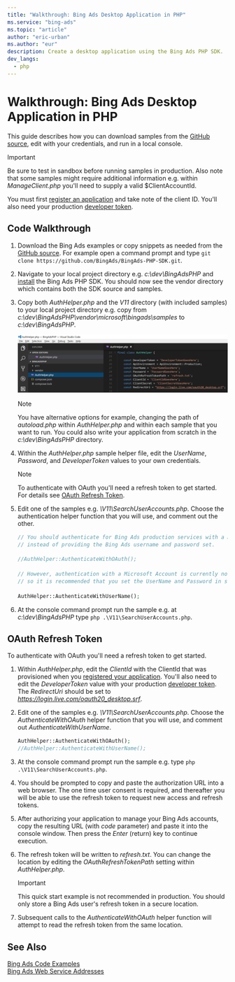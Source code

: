 ```yaml
---
title: "Walkthrough: Bing Ads Desktop Application in PHP"
ms.service: "bing-ads"
ms.topic: "article"
author: "eric-urban"
ms.author: "eur"
description: Create a desktop application using the Bing Ads PHP SDK.
dev_langs:
  - php
---
```

# Walkthrough: Bing Ads Desktop Application in PHP
This guide describes how you can download samples from the [GitHub source](https://github.com/BingAds/BingAds-PHP-SDK), edit with your credentials, and run in a local console. 

> [!IMPORTANT] 
> Be sure to test in sandbox before running samples in production. Also note that some samples might require additional information e.g. within *ManageClient.php* you'll need to supply a valid $ClientAccountId.

You must first [register an application](/bingads/guides/authentication-oauth.md#registerapplication) and take note of the client ID. You'll also need your production [developer token](/bingads/guides/get-started.md#get-developer-token).

## <a name="code"></a>Code Walkthrough

1.  Download the Bing Ads examples or copy snippets as needed from the [GitHub source](https://github.com/BingAds/BingAds-PHP-SDK). For example open a command prompt and type `git clone https://github.com/BingAds/BingAds-PHP-SDK.git`. 
2.  Navigate to your local project directory e.g. *c:\dev\BingAdsPHP* and [install](/bingads/guides/get-started-php.md#installation) the Bing Ads PHP SDK. You should now see the vendor directory which contains both the SDK source and samples. 
3.  Copy both *AuthHelper.php* and the *V11* directory (with included samples) to your local project directory e.g. copy from *c:\dev\BingAdsPHP\vendor\microsoft\bingads\samples* to *c:\dev\BingAdsPHP*.

    ![Sample PHP Project Directory](/bingads/guides/media/sample-php-project-directory.png "Sample PHP Project Directory")  

    > [!NOTE]
    > You have alternative options for example, changing the path of *autoload.php* within *AuthHelper.php* and within each sample that you want to run. You could also write your application from scratch in the *c:\dev\BingAdsPHP* directory. 
    
4. Within the *AuthHelper.php* sample helper file, edit the *UserName*, *Password*, and *DeveloperToken* values to your own credentials. 

   > [!NOTE] 
   > To authenticate with OAuth you'll need a refresh token to get started. For details see [OAuth Refresh Token](#oauth).

5. Edit one of the samples e.g. *\V11\SearchUserAccounts.php*. Choose the authentication helper function that you will use, and comment out the other. 
   ```php
   // You should authenticate for Bing Ads production services with a Microsoft Account, 
   // instead of providing the Bing Ads username and password set. 
   
   //AuthHelper::AuthenticateWithOAuth();
   
   // However, authentication with a Microsoft Account is currently not supported in Sandbox,
   // so it is recommended that you set the UserName and Password in sandbox for testing.
   
   AuthHelper::AuthenticateWithUserName();
   ```
6. At the console command prompt run the sample e.g. at *c:\dev\BingAdsPHP* type `php .\V11\SearchUserAccounts.php`. 
   
## <a name="oauth"></a>OAuth Refresh Token
To authenticate with OAuth you'll need a refresh token to get started.
1. Within *AuthHelper.php*, edit the *ClientId* with the ClientId that was provisioned when you [registered your application](/bingads/guides/authentication-oauth.md#registerapplication). You'll also need to edit the *DeveloperToken* value with your production [developer token](/bingads/guides/get-started.md#get-developer-token). The *RedirectUri* should be set to *https://login.live.com/oauth20_desktop.srf*.  
2. Edit one of the samples e.g. *\V11\SearchUserAccounts.php*. Choose the *AuthenticateWithOAuth* helper function that you will use, and comment out *AuthenticateWithUserName*. 
   ```php
   AuthHelper::AuthenticateWithOAuth();
   //AuthHelper::AuthenticateWithUserName();
   ```
3. At the console command prompt run the sample e.g. type `php .\V11\SearchUserAccounts.php`. 
4. You should be prompted to copy and paste the authorization URL into a web browser. The one time user consent is required, and thereafter you will be able to use the refresh token to request new access and refresh tokens.
5. After authorizing your application to manage your Bing Ads accounts, copy the resulting URL (with *code* parameter) and paste it into the console window. Then press the *Enter* (return) key to continue execution.
6. The refresh token will be written to *refresh.txt*. You can change the location by editing the *OAuthRefreshTokenPath* setting within *AuthHelper.php*.

   > [!IMPORTANT] 
   > This quick start example is not recommended in production. You should only store a Bing Ads user's refresh token in a secure location.

7. Subsequent calls to the *AuthenticateWithOAuth* helper function will attempt to read the refresh token from the same location. 
   

## See Also
[Bing Ads Code Examples](/bingads/guides/code-examples.md)  
[Bing Ads Web Service Addresses](/bingads/guides/web-service-addresses.md)  

